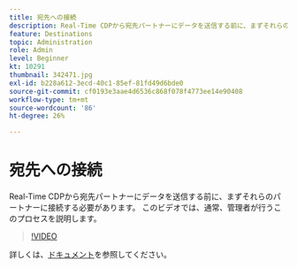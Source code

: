 ```yaml
---
title: 宛先への接続
description: Real-Time CDPから宛先パートナーにデータを送信する前に、まずそれらのパートナーに接続する必要があります。 このビデオでは、その概要を説明します（説明は 60 ～ 160 文字にする必要があります）。
feature: Destinations
topic: Administration
role: Admin
level: Beginner
kt: 10291
thumbnail: 342471.jpg
exl-id: b228a612-3ecd-40c1-85ef-81fd49d6bde0
source-git-commit: cf0193e3aae4d6536c868f078f4773ee14e90408
workflow-type: tm+mt
source-wordcount: '86'
ht-degree: 26%

---
```


# 宛先への接続

Real-Time CDPから宛先パートナーにデータを送信する前に、まずそれらのパートナーに接続する必要があります。 このビデオでは、通常、管理者が行うこのプロセスを説明します。

>[!VIDEO](https://video.tv.adobe.com/v/342471/?quality=12&learn=on)

詳しくは、[ドキュメント](https://experienceleague.adobe.com/docs/experience-platform/destinations/ui/connect-destination.html?lang=en)を参照してください。
